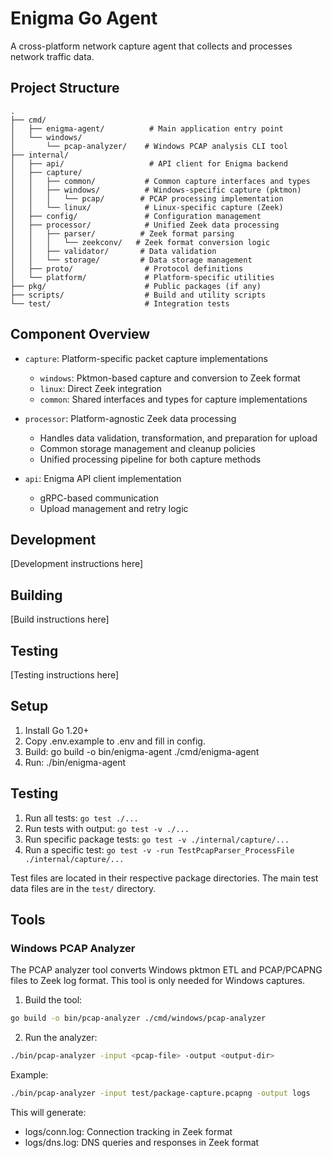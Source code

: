 # Enigma Go Agent

A cross-platform network capture agent that collects and processes network traffic data.

## Project Structure

```
.
├── cmd/
│   ├── enigma-agent/          # Main application entry point
│   └── windows/
│       └── pcap-analyzer/    # Windows PCAP analysis CLI tool
├── internal/
│   ├── api/                   # API client for Enigma backend
│   ├── capture/
│   │   ├── common/           # Common capture interfaces and types
│   │   ├── windows/          # Windows-specific capture (pktmon)
│   │   │   └── pcap/        # PCAP processing implementation
│   │   └── linux/            # Linux-specific capture (Zeek)
│   ├── config/               # Configuration management
│   ├── processor/            # Unified Zeek data processing
│   │   ├── parser/          # Zeek format parsing
│   │   │   └── zeekconv/   # Zeek format conversion logic
│   │   ├── validator/       # Data validation
│   │   └── storage/         # Data storage management
│   ├── proto/                # Protocol definitions
│   └── platform/             # Platform-specific utilities
├── pkg/                      # Public packages (if any)
├── scripts/                  # Build and utility scripts
└── test/                     # Integration tests
```

## Component Overview

- `capture`: Platform-specific packet capture implementations
  - `windows`: Pktmon-based capture and conversion to Zeek format
  - `linux`: Direct Zeek integration
  - `common`: Shared interfaces and types for capture implementations

- `processor`: Platform-agnostic Zeek data processing
  - Handles data validation, transformation, and preparation for upload
  - Common storage management and cleanup policies
  - Unified processing pipeline for both capture methods

- `api`: Enigma API client implementation
  - gRPC-based communication
  - Upload management and retry logic

## Development

[Development instructions here]

## Building

[Build instructions here]

## Testing

[Testing instructions here]

## Setup

1. Install Go 1.20+
2. Copy .env.example to .env and fill in config.
3. Build: go build -o bin/enigma-agent ./cmd/enigma-agent
4. Run: ./bin/enigma-agent

## Testing

1. Run all tests: `go test ./...`
2. Run tests with output: `go test -v ./...`
3. Run specific package tests: `go test -v ./internal/capture/...`
4. Run a specific test: `go test -v -run TestPcapParser_ProcessFile ./internal/capture/...`

Test files are located in their respective package directories. The main test data files are in the `test/` directory.

## Tools

### Windows PCAP Analyzer
The PCAP analyzer tool converts Windows pktmon ETL and PCAP/PCAPNG files to Zeek log format. This tool is only needed for Windows captures.

1. Build the tool:
```bash
go build -o bin/pcap-analyzer ./cmd/windows/pcap-analyzer
```

2. Run the analyzer:
```bash
./bin/pcap-analyzer -input <pcap-file> -output <output-dir>
```

Example:
```bash
./bin/pcap-analyzer -input test/package-capture.pcapng -output logs
```

This will generate:
- logs/conn.log: Connection tracking in Zeek format
- logs/dns.log: DNS queries and responses in Zeek format
